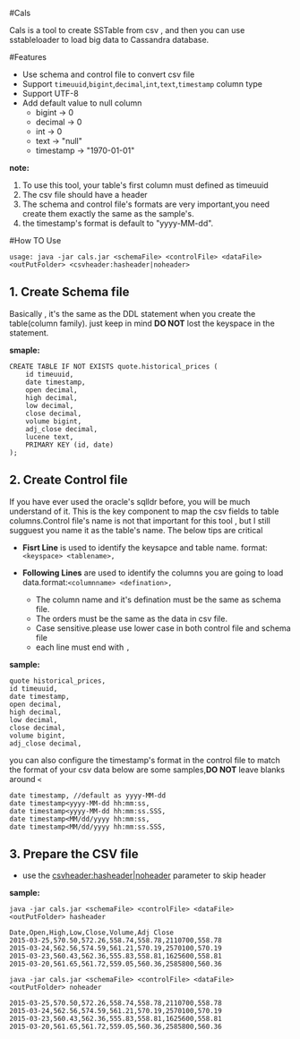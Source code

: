 #Cals

Cals is a tool to create SSTable from csv , and then you can use sstableloader to load big data to Cassandra database.

#Features

* Use schema and control file to convert csv file
* Support `timeuuid`,`bigint`,`decimal`,`int`,`text`,`timestamp` column type
* Support UTF-8
* Add default value to null column
    * bigint -> 0
    * decimal -> 0
    * int -> 0
    * text -> "null"
    * timestamp -> "1970-01-01"

**note:**

1. To use this tool, your table's first column must defined as  timeuuid
2. The csv file should have a header
3. The schema and control file's formats are very important,you need create them exactly the same as the sample's.
4. the timestamp's format is default to "yyyy-MM-dd".

#How TO Use

```
usage: java -jar cals.jar <schemaFile> <controlFile> <dataFile> <outPutFolder> <csvheader:hasheader|noheader>
```

## 1. Create Schema file

Basically , it's the same as the DDL statement when you create the table(column family). just keep in mind **DO NOT** lost the keyspace in the statement.

**smaple:**
```
CREATE TABLE IF NOT EXISTS quote.historical_prices (
    id timeuuid,
    date timestamp,
    open decimal,
    high decimal,
    low decimal,
    close decimal,
    volume bigint,
    adj_close decimal,
    lucene text,
    PRIMARY KEY (id, date)
);
```

## 2. Create Control file

If you have ever used the oracle's sqlldr before, you will be much understand of it. This is the key component to map the csv fields to table columns.Control file's name is not that important for this tool , but I still sugguest you name it as the table's name. The below tips are critical

*  **Fisrt Line** is used to identify the keysapce and table name. format:
`<keyspace> <tablename>,`

*  **Following Lines** are used to identify the columns you are going to load data.format:`<columnname> <defination>,`

    *  The column name and it's defination must be the same as schema file.
    *  The orders must be the same as the data in csv file.
    *  Case sensitive.please use lower case in both control file and schema file
    *  each line must end with `,`

**sample:**

```
quote historical_prices,
id timeuuid,
date timestamp,
open decimal,
high decimal,
low decimal,
close decimal,
volume bigint,
adj_close decimal,
```

you can also configure the timestamp's format in the control file to match the format of your csv data
below are some samples,**DO NOT** leave blanks around `<`

```
date timestamp, //default as yyyy-MM-dd
date timestamp<yyyy-MM-dd hh:mm:ss,
date timestamp<yyyy-MM-dd hh:mm:ss.SSS,
date timestamp<MM/dd/yyyy hh:mm:ss,
date timestamp<MM/dd/yyyy hh:mm:ss.SSS,
```



## 3. Prepare the CSV file

* use the <csvheader:hasheader|noheader> parameter to skip header

**sample:**

```
java -jar cals.jar <schemaFile> <controlFile> <dataFile> <outPutFolder> hasheader
```

```
Date,Open,High,Low,Close,Volume,Adj Close
2015-03-25,570.50,572.26,558.74,558.78,2110700,558.78
2015-03-24,562.56,574.59,561.21,570.19,2570100,570.19
2015-03-23,560.43,562.36,555.83,558.81,1625600,558.81
2015-03-20,561.65,561.72,559.05,560.36,2585800,560.36
```


```
java -jar cals.jar <schemaFile> <controlFile> <dataFile> <outPutFolder> noheader
```

```
2015-03-25,570.50,572.26,558.74,558.78,2110700,558.78
2015-03-24,562.56,574.59,561.21,570.19,2570100,570.19
2015-03-23,560.43,562.36,555.83,558.81,1625600,558.81
2015-03-20,561.65,561.72,559.05,560.36,2585800,560.36
```